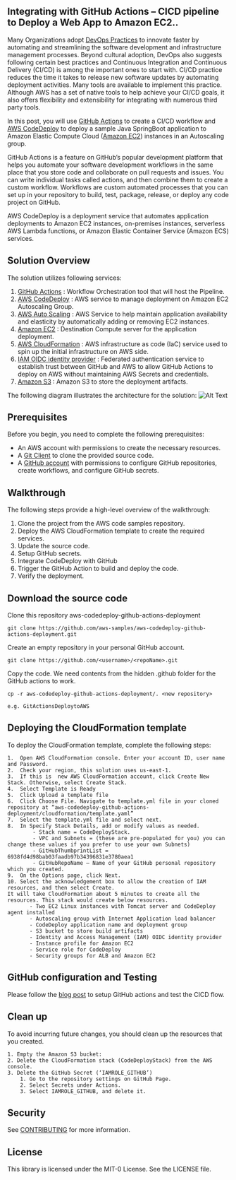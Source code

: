 ## Integrating with GitHub Actions – CICD pipeline to Deploy a Web App to Amazon EC2..

Many Organizations adopt [DevOps Practices](https://aws.amazon.com/devops/what-is-devops/) to innovate faster by automating and streamlining the software development and infrastructure management processes. Beyond cultural adoption, DevOps also suggests following certain best practices and Continuous Integration and Continuous Delivery (CI/CD) is among the important ones to start with. CI/CD practice reduces the time it takes to release new software updates by automating deployment activities. Many tools are available to implement this practice. Although AWS has a set of native tools to help achieve your CI/CD goals, it also offers flexibility and extensibility for integrating with numerous third party tools.

In this post, you will use [GitHub Actions](https://help.github.com/en/actions) to create a CI/CD workflow and [AWS CodeDeploy](https://aws.amazon.com/codedeploy/) to deploy a sample Java SpringBoot application to Amazon Elastic Compute Cloud ([Amazon EC2](https://docs.aws.amazon.com/ec2/index.html?nc2=h_ql_doc_ec2#amazon-ec2)) instances in an Autoscaling group.


GitHub Actions is a feature on GitHub’s popular development platform that helps you automate your software development workflows in the same place that you store code and collaborate on pull requests and issues. You can write individual tasks called actions, and then combine them to create a custom workflow. Workflows are custom automated processes that you can set up in your repository to build, test, package, release, or deploy any code project on GitHub.

AWS CodeDeploy is a deployment service that automates application deployments to Amazon EC2 instances, on-premises instances, serverless AWS Lambda functions, or Amazon Elastic Container Service (Amazon ECS) services.


## Solution Overview

The solution utilizes following services:

1.	[GitHub Actions](https://docs.github.com/en/actions) : Workflow Orchestration tool that will host the Pipeline. 
2.	[AWS CodeDeploy](https://aws.amazon.com/codedeploy/) : AWS service to manage deployment on Amazon EC2 Autoscaling Group.
3.	[AWS Auto Scaling](https://aws.amazon.com/ec2/autoscaling/) : AWS Service to help maintain application availability and elasticity by automatically adding or removing EC2 instances. 
4.	[Amazon EC2](https://docs.aws.amazon.com/ec2/index.html?nc2=h_ql_doc_ec2#amazon-ec2) : Destination Compute server for the application deployment.
5.	[AWS CloudFormation](https://aws.amazon.com/cloudformation/) : AWS infrastructure as code (IaC) service used to spin up the initial infrastructure on AWS side.
6.	[IAM OIDC identity provider](https://docs.aws.amazon.com/IAM/latest/UserGuide/id_roles_providers_create_oidc.html) : Federated authentication service to establish trust between GitHub and AWS to allow GitHub Actions to deploy on AWS without maintaining AWS Secrets and credentials. 
7.	[Amazon S3](https://docs.aws.amazon.com/AmazonS3/latest/userguide/Welcome.html) : Amazon S3 to store the deployment artifacts.

The following diagram illustrates the architecture for the solution:
![Alt Text](aws-coodedeplooy-github-action-deploymentV3.png?raw=true  "Title")

## Prerequisites
Before you begin, you need to complete the following prerequisites:
    
   * An AWS account with permissions to create the necessary resources.
   * A [Git Client](https://git-scm.com/downloads) to clone the provided source code.
   * A [GitHub account](https://github.com/) with permissions to configure GitHub repositories, create workflows, and configure GitHub secrets.

## Walkthrough
The following steps provide a high-level overview of the walkthrough:

  1.	Clone the project from the AWS code samples repository.
  2.	Deploy the AWS CloudFormation template to create the required services.
  3.	Update the source code.
  4.	Setup GitHub secrets.
  5.	Integrate CodeDeploy with GitHub
  6.	Trigger the GitHub Action to build and deploy the code.
  7.	Verify the deployment.

## Download the source code

Clone this repository aws-codedeploy-github-actions-deployment 

    git clone https://github.com/aws-samples/aws-codedeploy-github-actions-deployment.git

Create an empty repository in your personal GitHub account.

    git clone https://github.com/<username>/<repoName>.git
    
Copy the code. We need contents from the hidden .github folder for the GitHub actions to work.

    cp -r aws-codedeploy-github-actions-deployment/. <new repository>

    e.g. GitActionsDeploytoAWS

## Deploying the CloudFormation template
To deploy the CloudFormation template, complete the following steps:

    1.	Open AWS CloudFormation console. Enter your account ID, user name and Password. 
    2.	Check your region, this solution uses us-east-1.
    3.	If this is  new AWS CloudFormation account, click Create New Stack. Otherwise, select Create Stack.
    4.	Select Template is Ready
    5.	Click Upload a template file
    6.	Click Choose File. Navigate to template.yml file in your cloned repository at “aws-codedeploy-github-actions-deployment/cloudformation/template.yaml” 
    7.	Select the template.yml file and select next.
    8.	In Specify Stack Details, add or modify values as needed.
            - Stack name = CodeDeployStack.
            - VPC and Subnets = (these are pre-populated for you) you can change these values if you prefer to use your own Subnets)
            - GitHubThumbprintList = 6938fd4d98bab03faadb97b34396831e3780aea1
            - GitHubRepoName – Name of your GitHub personal repository which you created.
    9.	On the Options page, click Next.
    10.	Select the acknowledgement box to allow the creation of IAM resources, and then select Create. 
    It will take CloudFormation about 5 minutes to create all the resources. This stack would create below resources.
           - Two EC2 Linux instances with Tomcat server and CodeDeploy agent installed 
           - Autoscaling group with Internet Application load balancer
           - CodeDeploy application name and deployment group
           - S3 bucket to store build artifacts
           - Identity and Access Management (IAM) OIDC identity provider
           - Instance profile for Amazon EC2 
           - Service role for CodeDeploy
           - Security groups for ALB and Amazon EC2

## GitHub configuration and Testing

Please follow the [blog post](https://aws.amazon.com/blogs/devops/integrating-with-github-actions-ci-cd-pipeline-to-deploy-a-web-app-to-amazon-ec2/) to setup GitHub actions and test the CICD flow.

## Clean up

To avoid incurring future changes, you should clean up the resources that you created.

    1. Empty the Amazon S3 bucket:
    2. Delete the CloudFormation stack (CodeDeployStack) from the AWS console.
    3. Delete the GitHub Secret (‘IAMROLE_GITHUB’)
        1. Go to the repository settings on GitHub Page.
        2. Select Secrets under Actions.
        3. Select IAMROLE_GITHUB, and delete it.


## Security

See [CONTRIBUTING](CONTRIBUTING.md#security-issue-notifications) for more information.

## License

This library is licensed under the MIT-0 License. See the LICENSE file.

